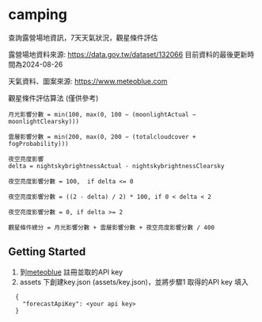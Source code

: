 # camping

查詢露營場地資訊，7天天氣狀況，觀星條件評估

露營場地資料來源: https://data.gov.tw/dataset/132066 目前資料的最後更新時間為2024-08-26

天氣資料、圖案來源: https://www.meteoblue.com

觀星條件評估算法 (僅供參考)

    月光影響分數 = min(100, max(0, 100 − (moonlightActual − moonlightClearsky)))
  
    雲層影響分數 = min(200, max(0, 200 − (totalcloudcover + fogProbability)))
  
    夜空亮度影響
    delta = nightskybrightnessActual - nightskybrightnessClearsky

    夜空亮度影響分數 = 100,  if delta <= 0
    
    夜空亮度影響分數 = ((2 - delta) / 2) * 100, if 0 < delta < 2
    
    夜空亮度影響分數 = 0, if delta >= 2

    觀星條件總分 = 月光影響分數 + 雲層影響分數 + 夜空亮度影響分數 / 400
  


## Getting Started

1. 到[meteoblue](<https://www.meteoblue.com>) 註冊並取的API key
2. assets 下創建key.json (assets/key.json)，並將步驟1 取得的API key 填入
```
  {
    "forecastApiKey": <your api key>
  }
```

